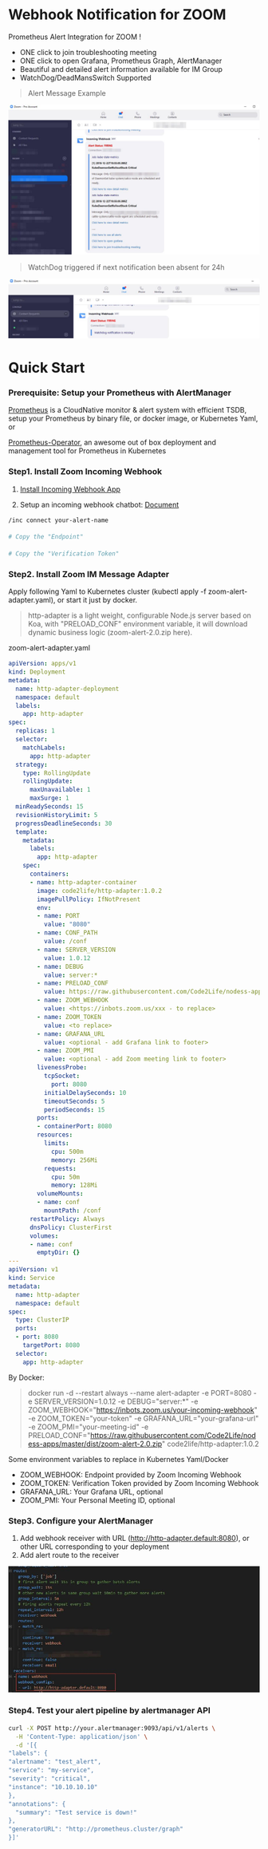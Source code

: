 # Webhook Notification for ZOOM

Prometheus Alert Integration for ZOOM !

- ONE click to join troubleshooting meeting
- ONE click to open Grafana, Prometheus Graph, AlertManager 
- Beautiful and detailed alert information available for IM Group
- WatchDog/DeadMansSwitch Supported

> Alert Message Example

![demo](resources/alert.jpg)

> WatchDog triggered if next notification been absent for 24h

![demo](resources/watchdog.jpg)

# Quick Start

### Prerequisite: Setup your Prometheus with AlertManager
[Prometheus](https://prometheus.io/docs/prometheus/latest/installation/) is a CloudNative monitor & alert system with efficient TSDB, setup your Prometheus by binary file, or docker image, or Kubernetes Yaml, or  

[Prometheus-Operator](https://github.com/coreos/kube-prometheus), an awesome out of box deployment and management tool for Prometheus in Kubernetes

### Step1. Install Zoom Incoming Webhook

1. [Install Incoming Webhook App](https://marketplace.zoom.us/apps/eH_dLuquRd-VYcOsNGy-hQ)

2. Setup an incoming webhook chatbot: [Document](https://zoomappdocs.docs.stoplight.io/incoming-webhook-chatbot)

```bash
/inc connect your-alert-name

# Copy the "Endpoint"

# Copy the "Verification Token"
```

### Step2. Install Zoom IM Message Adapter

Apply following Yaml to Kubernetes cluster (kubectl apply -f zoom-alert-adapter.yaml), or start it just by docker.

> http-adapter is a light weight, configurable Node.js server based on Koa, with "PRELOAD_CONF" environment variable, it will download dynamic business logic (zoom-alert-2.0.zip here).

zoom-alert-adapter.yaml
```yaml
apiVersion: apps/v1
kind: Deployment
metadata:
  name: http-adapter-deployment
  namespace: default
  labels:
    app: http-adapter
spec:
  replicas: 1
  selector:
    matchLabels:
      app: http-adapter
  strategy:
    type: RollingUpdate
    rollingUpdate:
      maxUnavailable: 1
      maxSurge: 1
  minReadySeconds: 15
  revisionHistoryLimit: 5
  progressDeadlineSeconds: 30
  template:
    metadata:
      labels:
        app: http-adapter
    spec:
      containers:
      - name: http-adapter-container
        image: code2life/http-adapter:1.0.2
        imagePullPolicy: IfNotPresent
        env:
        - name: PORT
          value: "8080"
        - name: CONF_PATH
          value: /conf
        - name: SERVER_VERSION
          value: 1.0.12
        - name: DEBUG
          value: server:*
        - name: PRELOAD_CONF
          value: https://raw.githubusercontent.com/Code2Life/nodess-apps/master/dist/zoom-alert-2.0.zip
        - name: ZOOM_WEBHOOK
          value: <https://inbots.zoom.us/xxx - to replace>
        - name: ZOOM_TOKEN
          value: <to replace>
        - name: GRAFANA_URL
          value: <optional - add Grafana link to footer>
        - name: ZOOM_PMI
          value: <optional - add Zoom meeting link to footer>
        livenessProbe:
          tcpSocket:
            port: 8080
          initialDelaySeconds: 10
          timeoutSeconds: 5
          periodSeconds: 15
        ports:
        - containerPort: 8080
        resources:
          limits:
            cpu: 500m
            memory: 256Mi
          requests:
            cpu: 50m
            memory: 128Mi
        volumeMounts:
        - name: conf
          mountPath: /conf
      restartPolicy: Always
      dnsPolicy: ClusterFirst
      volumes: 
      - name: conf
        emptyDir: {}
---
apiVersion: v1
kind: Service
metadata:
  name: http-adapter
  namespace: default
spec:
  type: ClusterIP
  ports:
  - port: 8080
    targetPort: 8080
  selector:
    app: http-adapter
```

By Docker:

> docker run -d --restart always --name alert-adapter -e PORT=8080 -e SERVER_VERSION=1.0.12 -e DEBUG="server:*" -e ZOOM_WEBHOOK="https://inbots.zoom.us/your-incoming-webhook" -e ZOOM_TOKEN="your-token" -e GRAFANA_URL="your-grafana-url" -e ZOOM_PMI="your-meeting-id" -e PRELOAD_CONF="https://raw.githubusercontent.com/Code2Life/nodess-apps/master/dist/zoom-alert-2.0.zip" code2life/http-adapter:1.0.2

Some environment variables to replace in Kubernetes Yaml/Docker
- ZOOM_WEBHOOK: Endpoint provided by Zoom Incoming Webhook
- ZOOM_TOKEN: Verification Token provided by Zoom Incoming Webhook
- GRAFANA_URL: Your Grafana URL, optional
- ZOOM_PMI: Your Personal Meeting ID, optional

### Step3. Configure your AlertManager

1. Add webhook receiver with URL (http://http-adapter.default:8080), or other URL corresponding to your deployment
2. Add alert route to the receiver

![AlertConf](resources/alert-conf.jpg)

### Step4. Test your alert pipeline by alertmanager API

```bash
curl -X POST http://your.alertmanager:9093/api/v1/alerts \
  -H 'Content-Type: application/json' \
  -d '[{
"labels": {
"alertname": "test_alert",
"service": "my-service",
"severity": "critical",
"instance": "10.10.10.10"
},
"annotations": {
  "summary": "Test service is down!"
},
"generatorURL": "http://prometheus.cluster/graph"
}]'
```